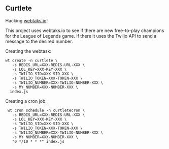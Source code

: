 ## Curtlete

Hacking [webtaks.io](https://webtask.io/)!

This project uses webtaks.io to see if there are new free-to-play champions for the League of Legends game. If there it uses the Twilio API to send a message to the desired number.

Creating the webtask:
```script
wt create -n curtlete \
   -s REDIS_URL=XXX-REDIS-URL-XXX \
   -s LOL_KEY=XXX-KEY-XXX \
   -s TWILIO_SID=XXX-SID-XXX \
   -s TWILIO_TOKEN=XXX-TOKEN-XXX \
   -s TWILIO_NUMBER=XXX-TWILIO-NUMBER-XXX \
   -s MY_NUMBER=XXX-NUMBER-XXX \
  index.js
```


Creating a cron job:
```script
 wt cron schedule -n curtletecron \
   -s REDIS_URL=XXX-REDIS-URL-XXX \
   -s LOL_KEY=XXX-KEY-XXX \
   -s TWILIO_SID=XXX-SID-XXX \
   -s TWILIO_TOKEN=XXX-TOKEN-XXX \
   -s TWILIO_NUMBER=XXX-TWILIO-NUMBER-XXX \
   -s MY_NUMBER=XXX-NUMBER-XXX \
   "0 */10 * * *" index.js
```
